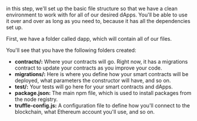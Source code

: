 in this step, we'll set up the basic file structure so that we have a clean environment to work with for all of our desired dApps. You'll be able to use it over and over as long as you need to, because it has all the dependencies set up.

First, we have a folder called dapp, which will contain all of our files.

You'll see that you have the following folders created:

- **contracts/:** Where your contracts will go. Right now, it has a migrations contract to update your contracts as you improve your code.
- **migrations/:** Here is where you define how your smart contracts will be deployed, what parameters the constructor will have, and so on.
- **test/:** Your tests will go here for your smart contracts and dApps.
- **package.json:** The main npm file, which is used to install packages from the node registry.
- **truffle-config.js:** A configuration file to define how you'll connect to the blockchain, what Ethereum account you'll use, and so on.
